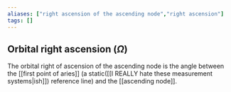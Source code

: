 ```yaml
---
aliases: ["right ascension of the ascending node","right ascension"]
tags: []
---
```


## Orbital right ascension ($\Omega$)

The orbital right of ascension of the ascending node is the angle between the [[first point of aries]] (a static([[I REALLY hate these measurement systems|ish]]) reference line) and the [[ascending node]].

